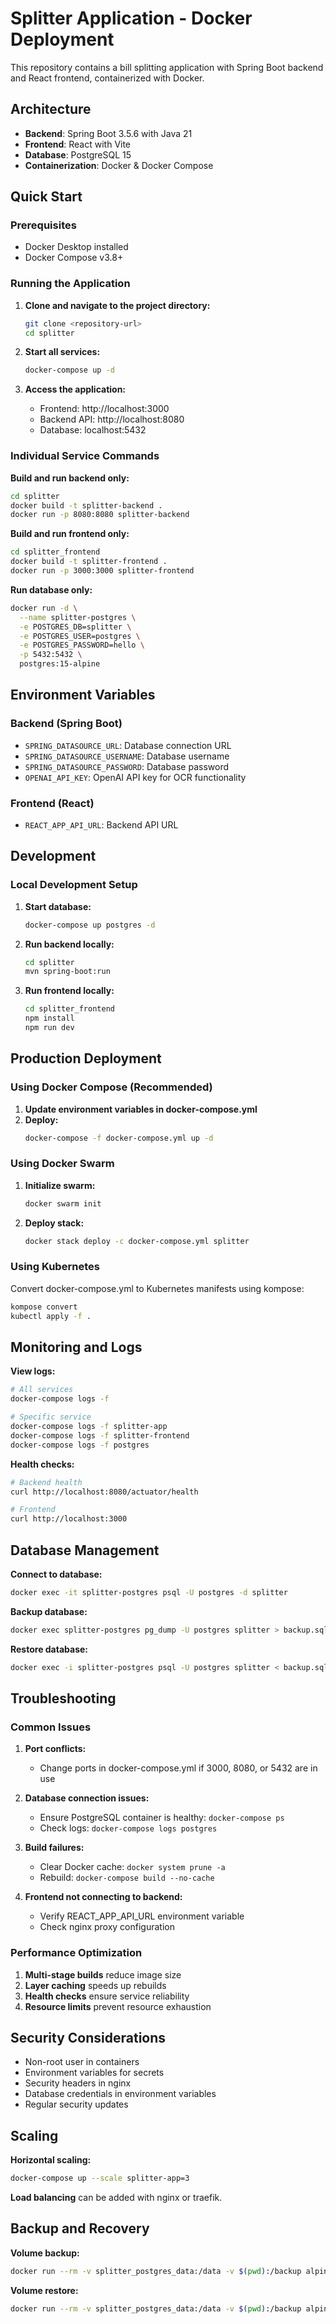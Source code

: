 # Splitter Application - Docker Deployment

This repository contains a bill splitting application with Spring Boot backend and React frontend, containerized with Docker.

## Architecture

- **Backend**: Spring Boot 3.5.6 with Java 21
- **Frontend**: React with Vite
- **Database**: PostgreSQL 15
- **Containerization**: Docker & Docker Compose

## Quick Start

### Prerequisites

- Docker Desktop installed
- Docker Compose v3.8+

### Running the Application

1. **Clone and navigate to the project directory:**

   ```bash
   git clone <repository-url>
   cd splitter
   ```

2. **Start all services:**

   ```bash
   docker-compose up -d
   ```

3. **Access the application:**
   - Frontend: http://localhost:3000
   - Backend API: http://localhost:8080
   - Database: localhost:5432

### Individual Service Commands

**Build and run backend only:**

```bash
cd splitter
docker build -t splitter-backend .
docker run -p 8080:8080 splitter-backend
```

**Build and run frontend only:**

```bash
cd splitter_frontend
docker build -t splitter-frontend .
docker run -p 3000:3000 splitter-frontend
```

**Run database only:**

```bash
docker run -d \
  --name splitter-postgres \
  -e POSTGRES_DB=splitter \
  -e POSTGRES_USER=postgres \
  -e POSTGRES_PASSWORD=hello \
  -p 5432:5432 \
  postgres:15-alpine
```

## Environment Variables

### Backend (Spring Boot)

- `SPRING_DATASOURCE_URL`: Database connection URL
- `SPRING_DATASOURCE_USERNAME`: Database username
- `SPRING_DATASOURCE_PASSWORD`: Database password
- `OPENAI_API_KEY`: OpenAI API key for OCR functionality

### Frontend (React)

- `REACT_APP_API_URL`: Backend API URL

## Development

### Local Development Setup

1. **Start database:**

   ```bash
   docker-compose up postgres -d
   ```

2. **Run backend locally:**

   ```bash
   cd splitter
   mvn spring-boot:run
   ```

3. **Run frontend locally:**
   ```bash
   cd splitter_frontend
   npm install
   npm run dev
   ```

## Production Deployment

### Using Docker Compose (Recommended)

1. **Update environment variables in docker-compose.yml**
2. **Deploy:**
   ```bash
   docker-compose -f docker-compose.yml up -d
   ```

### Using Docker Swarm

1. **Initialize swarm:**

   ```bash
   docker swarm init
   ```

2. **Deploy stack:**
   ```bash
   docker stack deploy -c docker-compose.yml splitter
   ```

### Using Kubernetes

Convert docker-compose.yml to Kubernetes manifests using kompose:

```bash
kompose convert
kubectl apply -f .
```

## Monitoring and Logs

**View logs:**

```bash
# All services
docker-compose logs -f

# Specific service
docker-compose logs -f splitter-app
docker-compose logs -f splitter-frontend
docker-compose logs -f postgres
```

**Health checks:**

```bash
# Backend health
curl http://localhost:8080/actuator/health

# Frontend
curl http://localhost:3000
```

## Database Management

**Connect to database:**

```bash
docker exec -it splitter-postgres psql -U postgres -d splitter
```

**Backup database:**

```bash
docker exec splitter-postgres pg_dump -U postgres splitter > backup.sql
```

**Restore database:**

```bash
docker exec -i splitter-postgres psql -U postgres splitter < backup.sql
```

## Troubleshooting

### Common Issues

1. **Port conflicts:**

   - Change ports in docker-compose.yml if 3000, 8080, or 5432 are in use

2. **Database connection issues:**

   - Ensure PostgreSQL container is healthy: `docker-compose ps`
   - Check logs: `docker-compose logs postgres`

3. **Build failures:**

   - Clear Docker cache: `docker system prune -a`
   - Rebuild: `docker-compose build --no-cache`

4. **Frontend not connecting to backend:**
   - Verify REACT_APP_API_URL environment variable
   - Check nginx proxy configuration

### Performance Optimization

1. **Multi-stage builds** reduce image size
2. **Layer caching** speeds up rebuilds
3. **Health checks** ensure service reliability
4. **Resource limits** prevent resource exhaustion

## Security Considerations

- Non-root user in containers
- Environment variables for secrets
- Security headers in nginx
- Database credentials in environment variables
- Regular security updates

## Scaling

**Horizontal scaling:**

```bash
docker-compose up --scale splitter-app=3
```

**Load balancing** can be added with nginx or traefik.

## Backup and Recovery

**Volume backup:**

```bash
docker run --rm -v splitter_postgres_data:/data -v $(pwd):/backup alpine tar czf /backup/postgres-backup.tar.gz -C /data .
```

**Volume restore:**

```bash
docker run --rm -v splitter_postgres_data:/data -v $(pwd):/backup alpine tar xzf /backup/postgres-backup.tar.gz -C /data
```
